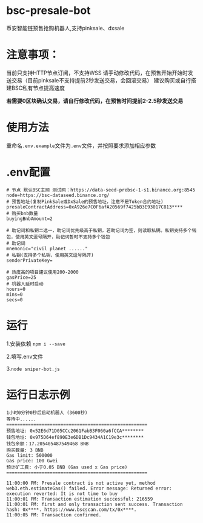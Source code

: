 # bsc-presale-bot
币安智能链预售抢购机器人,支持pinksale、dxsale

# 注意事项：
当前只支持HTTP节点订阅，不支持WSS
请手动修改代码，在预售开始开始时发送交易（目前pinksale不支持提前2秒发送交易，会回滚交易）
建议购买或自行搭建BSC私有节点提高速度

**若需要0区块确认交易，请自行修改代码，在预售时间提前2-2.5秒发送交易**

# 使用方法
重命名`.env.example`文件为`.env`文件，并按照要求添加相应参数

# .env配置
```
# 节点 默认BSC主网 测试网：https://data-seed-prebsc-1-s1.binance.org:8545
node=https://bsc-dataseed.binance.org/
# 预售地址(复制PinkSale或DxSale的预售地址，注意不是Token合约地址)
presaleContractAddress=0xA926e7C0F6afA20569f7425bB3E93017C813****
# 购买bnb数量
buyingBnbAmount=2

# 助记词和私钥二选一，助记词优先级高于私钥，若助记词为空，则读取私钥。私钥支持多个钱包，使用英文逗号隔开，助记词暂时不支持多个钱包
# 助记词
mnemonic="civil planet ......"
# 私钥(支持多个私钥，使用英文逗号隔开)
senderPrivateKey=

# 热度高的项目建议使用200-2000
gasPrice=25
# 机器人延时启动
hours=0
mins=0
secs=0
```

# 运行
1.安装依赖
`npm i --save`

2.填写.env文件

3.`node sniper-bot.js`


# 运行日志示例
```
1小时0分钟0秒后启动机器人 (3600秒)
等待中......
====================================================
预售地址: 0x52E6d71D05CCc2061FabB3F060a6fCCA********
钱包地址: 0x975D64ef890E3e6DB1Dc9434A1C19e3c********
钱包余额：17.205405487549468 BNB
购买数量: 3 BNB
Gas limit: 500000
Gas price: 100 Gwei
预计矿工费: 小于0.05 BNB (Gas used x Gas price)
====================================================

11:00:00 PM: Presale contract is not active yet, method web3.eth.estimateGas() failed. Error message: Returned error: execution reverted: It is not time to buy
11:00:01 PM: Transaction estimation successful: 216559
11:00:01 PM: first and only transaction sent success. Transaction hash: 0x****. https://www.bscscan.com/tx/0x****.
11:00:05 PM: Transaction confirmed.
```
